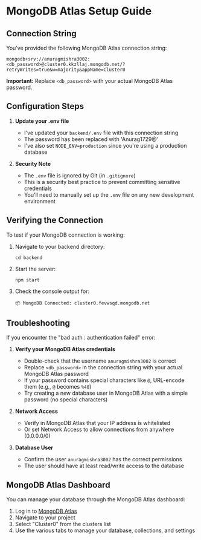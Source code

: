 # MongoDB Atlas Setup Guide

## Connection String

You've provided the following MongoDB Atlas connection string:

```
mongodb+srv://anuragmishra3002:<db_password>@cluster0.kkzllaj.mongodb.net/?retryWrites=true&w=majority&appName=Cluster0
```

**Important:** Replace `<db_password>` with your actual MongoDB Atlas password.

## Configuration Steps

1. **Update your .env file**
   - I've updated your `backend/.env` file with this connection string
   - The password has been replaced with 'Anurag1729@'
   - I've also set `NODE_ENV=production` since you're using a production database

2. **Security Note**
   - The `.env` file is ignored by Git (in `.gitignore`)
   - This is a security best practice to prevent committing sensitive credentials
   - You'll need to manually set up the `.env` file on any new development environment

## Verifying the Connection

To test if your MongoDB connection is working:

1. Navigate to your backend directory:
   ```
   cd backend
   ```

2. Start the server:
   ```
   npm start
   ```

3. Check the console output for:
   ```
   📦 MongoDB Connected: cluster0.fevwsqd.mongodb.net
   ```

## Troubleshooting

If you encounter the "bad auth : authentication failed" error:

1. **Verify your MongoDB Atlas credentials**
   - Double-check that the username `anuragmishra3002` is correct
   - Replace `<db_password>` in the connection string with your actual MongoDB Atlas password
   - If your password contains special characters like `@`, URL-encode them (e.g., `@` becomes `%40`)
   - Try creating a new database user in MongoDB Atlas with a simple password (no special characters)

2. **Network Access**
   - Verify in MongoDB Atlas that your IP address is whitelisted
   - Or set Network Access to allow connections from anywhere (0.0.0.0/0)

3. **Database User**
   - Confirm the user `anuragmishra3002` has the correct permissions
   - The user should have at least read/write access to the database

## MongoDB Atlas Dashboard

You can manage your database through the MongoDB Atlas dashboard:

1. Log in to [MongoDB Atlas](https://cloud.mongodb.com/)
2. Navigate to your project
3. Select "Cluster0" from the clusters list
4. Use the various tabs to manage your database, collections, and settings